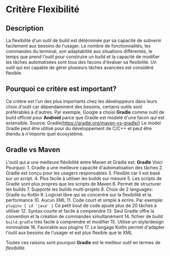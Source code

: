 # Critère Flexibilité

## Description
La flexibilité d'un outil de build est détérminée par sa capacité de subvenir facilement aux besoins de l'usager. Le nombre de fonctionnalités, les commandes du terminal, son adaptabilité aux situations différentes, le temps que prend l'outil pour construire un build et la capacité de modifier les tâches automatisées sont tous des facons d'évaluer sa flexibilité. Un outil qui est capable de gérer plusieurs tâches avancées est considéré flexible.

## Pourquoi ce critère est important?
Ce critère est l'un des plus importants chez les développeurs dans leurs choix d'outil car dépendamment des besoins, certains outils sont préférables à d'autres.
Par exemple, Google a choisi **Gradle** comme outil de build officiel pour **Android** parce que Gradle est modelé d'une facon qui est extensible. 
Source: Gradle(https://gradle.org/maven-vs-gradle/)
Le model Gradle peut être utilisé pour du développement de C/C++ et peut être étendu à n'importe quel écosystème.

## Gradle vs Maven
L'outil qui a une meilleure fléxibilité entre Maven et Gradle est:  **Gradle**
Voici Pourquoi:
    1.  Gradle a une meilleure capacité d'automatisation des tâches
    2.  Gradle est conçu pour les usagers responsables
    3.  Flexible car il est basé sur un script.
    4.  Plus facile à utiliser les builds sur mesure
    5.  Les scripts de Gradle sont plus propres que les scripts de Maven
    6.  Permet de structurer les builds
    7.  Supporte les builds multi-projets
    8.  Choix de 2 languages: Gradle ou Kotlin
    9.  Logiciel libre qui se concentre sur la flexibilité et la performance
    10. Aucun XML
    11. Code court et simple à écrire. Par exemple: `plugins {
        id 'java'
    }` Ce petit bout de code ajoute plus de 20 tâches à utiliser
    12. Syntax courte et facile à comprendre
    13. Seul Gradle offre la convention et la création de commandes simultanément
    14. fichier de build `build.gradle` très facile à comprendre et modifier
    15. Utilise un style/design minimaliste
    16. Favorable aux plugins
    17.  Le langage Kotlin permet d'adapter l'outil aux besoins de l'usager et est plus flexible que le XML

Toutes ces raisons sont pourquoi **Gradle** est le meilleur outil en termes de *flexibilité*.
